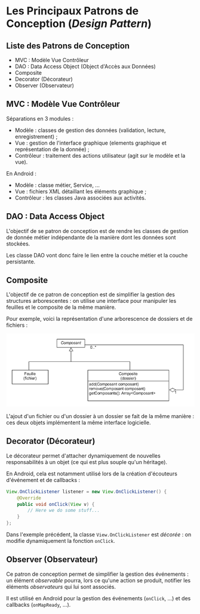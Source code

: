 # Les Principaux Patrons de Conception (*Design Pattern*)

## Liste des Patrons de Conception

* MVC : Modèle Vue Contrôleur
* DAO : Data Access Object (Object d'Accès aux Données)
* Composite
* Decorator (Décorateur)
* Observer (Observateur)

## MVC : Modèle Vue Contrôleur

Séparations en 3 modules :

* Modèle : classes de gestion des données (validation, lecture, enregistrement) ;
* Vue : gestion de l'interface graphique (elements graphique et représentation de la donnée) ;
* Contrôleur : traitement des actions utilisateur (agit sur le modèle et la vue).

En Android :

* Modèle : classe métier, Service, ...
* Vue : fichiers XML détaillant les éléments graphique ;
* Contrôleur : les classes Java associées aux activités.

## DAO : Data Access Object

L'objectif de se patron de conception est de rendre les classes de gestion de donnée métier indépendante de la manière dont les données sont stockées.

Les classe DAO vont donc faire le lien entre la couche métier et la couche persistante.

## Composite

L'objectif de ce patron de conception est de simplifier la gestion des structures arborescentes : on utilise une interface pour manipuler les feuilles et le composite de la même manière.

Pour exemple, voici la représentation d'une arborescence de dossiers et de fichiers :

![UML Composite](uml/composite.png)

L'ajout d'un fichier ou d'un dossier à un dossier se fait de la même manière : ces deux objets implémentent la même interface logicielle.

## Decorator (Décorateur)

Le décorateur permet d'attacher dynamiquement de nouvelles responsabilités à un objet (ce qui est plus souple qu'un héritage).

En Android, cela est notamment utilisé lors de la création d'écouteurs d'événement et de callbacks :

```java
View.OnClickListener listener = new View.OnClickListener() {
    @Override
    public void onClick(View v) {
        // Here we do some stuff...
    }
};
```

Dans l'exemple précédent, la classe `View.OnClickListener` est *décorée* : on modifie dynamiquement la fonction `onClick`.

## Observer (Observateur)

Ce patron de conception permet de simplifier la gestion des événements : un élément *observable* pourra, lors ce qu'une action se produit, notifier les éléments *observateurs* qui lui sont associés.

Il est utilisé en Android pour la gestion des événements (`onClick`, ...) et des callbacks (`onMapReady`, ...).

